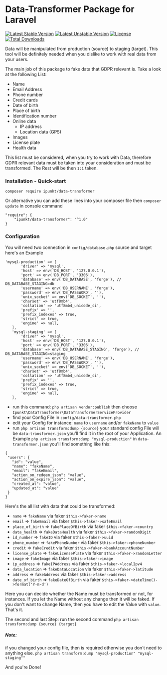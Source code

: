 # Data-Transformer Package for Laravel

[![Latest Stable Version](https://poser.pugx.org/ipunkt/data-transformer/v/stable.svg)](https://packagist.org/packages/ipunkt/data-transformer) 
[![Latest Unstable Version](https://poser.pugx.org/ipunkt/data-transformer/v/unstable.svg)](https://packagist.org/packages/ipunkt/data-transformer) 
[![License](https://poser.pugx.org/ipunkt/data-transformer/license.svg)](https://packagist.org/packages/ipunkt/data-transformer) 
[![Total Downloads](https://poser.pugx.org/ipunkt/data-transformer/downloads.svg)](https://packagist.org/packages/ipunkt/data-transformer)

Data will be manipulated from production (source) to staging (target). This tool will be definitely needed when 
you dislike to work with real data from your users.

The main job of this package to fake data that GDPR relevant is. Take a look at the following List:

* Name
* Email Address
* Phone number
* Credit cards
* Date of birth
* Place of birth
* Identification number
* Online data
    * IP address
    * Location data (GPS)
* Images
* License plate
* Health data

This list must be considered, when you try to work with Data, therefore  GDPR relevant data must be taken 
into your consideration and must be transformed. The Rest will be then `1:1` taken.


### Installation - Quick-start
 `composer require ipunkt/data-transformer`
 
Or alternative you can add these lines into your composer file then `composer update` in console command
```
"require": {
	"ipunkt/data-transformer": "^1.0"
}
```

### Configuration

You will need two connection in `config/database.php` source and target
 here's an Example
 ```
'mysql-production' => [
        'driver' => 'mysql',
        'host' => env('DB_HOST', '127.0.0.1'),
        'port' => env('DB_PORT', '3306'),
        'database' => env('DB_DATABASE', 'forge'), // DB_DATABASE_STAGING=db
        'username' => env('DB_USERNAME', 'forge'),
        'password' => env('DB_PASSWORD', ''),
        'unix_socket' => env('DB_SOCKET', ''),
        'charset' => 'utf8mb4',
        'collation' => 'utf8mb4_unicode_ci',
        'prefix' => '',
        'prefix_indexes' => true,
        'strict' => true,
        'engine' => null,
    ],
    'mysql-staging' => [
        'driver' => 'mysql',
        'host' => env('DB_HOST', '127.0.0.1'),
        'port' => env('DB_PORT', '3306'),
        'database' => env('DB_DATABASE_STAGING', 'forge'), // DB_DATABASE_STAGING=staging
        'username' => env('DB_USERNAME', 'forge'),
        'password' => env('DB_PASSWORD', ''),
        'unix_socket' => env('DB_SOCKET', ''),
        'charset' => 'utf8mb4',
        'collation' => 'utf8mb4_unicode_ci',
        'prefix' => '',
        'prefix_indexes' => true,
        'strict' => true,
        'engine' => null,
    ],
```

* run this command: `php artisan vendor:publish` then choose `Ipunkt\DataTransformer\DataTransformerServiceProvider`
* find your Config File in `config/data-transformer.php` 
* edit your Config for instance: `name` to `username` and/or `fakeName` to `value`
* run `php artisan transform:dump {source}` your standard config File will be `data-transformer.json` 
you'll find it in the root of your Application.
An Example `php artisan transform:dump "mysql-production"`
in `data-transformer.json` you'll find something like this:
 ```
{
  "users": {
    "id": "value",
    "name": "fakeName",
    "email": "fakeEmail",
    "action_on_redeem_json": "value",
    "action_on_expire_json": "value",
    "created_at": "value",
    "updated_at": "value"
  }
}
```

Here's the all list with data that could be transformed:

* `name` => `fakeName` via faker `$this->faker->name`
* `email` => `fakeEmail` via faker `$this->faker->safeEmail`
* `place_of_birth` => `fakePlaceOfBirth` via faker `$this->faker->country`
* `data_health` => `fakeDataHealth` via faker `$this->faker->randomDigit`
* `id_number` => `fakeID` via faker `$this->faker->uuid`
* `phone_number` => `fakePhoneNumber` via faker `$this->faker->phoneNumber`
* `credit` => `fakeCredit` via faker `$this->faker->bankAccountNumber`
* `license_plate` => `fakeLicensePlate` via faker `$this->faker->randomLetter`
* `image` => `fakeImage` via faker `$this->faker->image`
* `ip_address` => `fakeIPAddress` via faker `$this->faker->localIpv4`
* `data_location` => `fakeDataLocation` via faker `$this->faker->latitude`
* `address` => `fakeAddress` via faker `$this->faker->address`
* `date_of_birth` => `fakeDateOfBirth` via faker `$this->faker->dateTime()->format('Y-m-d')`




Here you can decide whether the Name must be transformed or not, for instances. If you let the Name without any change
then it will be faked. If you don't want to change Name, then you have to edit the Value with `value`. That's it.

The second and last Step:
run the second command `php artisan transform:dump {source} {target}`
##### Note: 
if you changed your config file, then is required otherwise you don't need to anything else.
`php artisan transform:dump "mysql-production" "mysql-staging""`



And you're Done!


